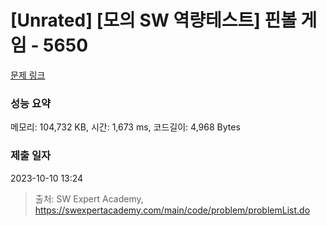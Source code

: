 # [Unrated] [모의 SW 역량테스트] 핀볼 게임 - 5650 

[문제 링크](https://swexpertacademy.com/main/code/problem/problemDetail.do?contestProbId=AWXRF8s6ezEDFAUo) 

### 성능 요약

메모리: 104,732 KB, 시간: 1,673 ms, 코드길이: 4,968 Bytes

### 제출 일자

2023-10-10 13:24



> 출처: SW Expert Academy, https://swexpertacademy.com/main/code/problem/problemList.do